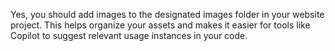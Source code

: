 Yes, you should add images to the designated images folder in your website project. This helps organize your assets and makes it easier for tools like Copilot to suggest relevant usage instances in your code.